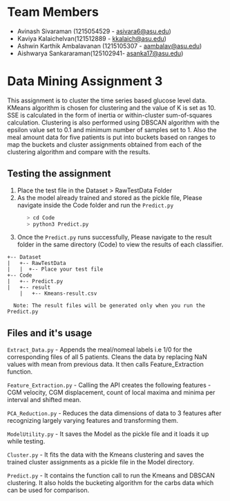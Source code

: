 # Team Members

 - Avinash Sivaraman (1215054529 - asivara6@asu.edu)
 - Kaviya Kalaichelvan(121512889 - kkalaich@asu.edu)
 - Ashwin Karthik Ambalavanan (1215105307 - aambalav@asu.edu)
 - Aishwarya Sankararaman(125102941- asanka17@asu.edu)

# Data Mining Assignment 3

This assignment is to cluster the time series based glucose level data. KMeans algorithm is chosen for clustering and the value of K is set as 10. SSE is calculated in the form of inertia or within-cluster sum-of-squares calculation. Clustering is also performed using DBSCAN algorithm with the epsilon value set to 0.1 and minimum number of samples set to 1. Also the meal amount data for five patients is put into buckets based on ranges to map the buckets and cluster assignments obtained from each of the clustering algorithm and compare with the results.

## Testing the assignment

  1. Place the test file in the Dataset > RawTestData Folder
  2. As the model already trained and stored as the pickle file, Please navigate
     inside the Code folder and run the `Predict.py`
     ```bash
        > cd Code
        > python3 Predict.py
     ```
  3. Once the `Predict.py` runs successfully, Please navigate to the result folder
   in the same directory (Code) to view the results of each classifier.

    +-- Dataset
    |   +-- RawTestData
    |   |  +-- Place your test file
    +-- Code
    |   +-- Predict.py
    |   +-- result
        |   +-- Kmeans-result.csv

  ```
    Note: The result files will be generated only when you run the Predict.py
  ```
## Files and it's usage

`Extract_Data.py` - Appends the meal/nomeal labels i.e 1/0 for the corresponding
                  files of all 5 patients. Cleans the data by replacing NaN values
                  with mean from previous data. It then calls Feature_Extraction
                  function.

`Feature_Extraction.py` - Calling the API creates the following features -CGM velocity,
                        CGM displacement, count of local maxima and minima per interval
                        and shifted mean.

`PCA_Reduction.py` -  Reduces the data dimensions of data to 3 features after recognizing
                    largely varying features and transforming them.

`ModelUtility.py` -  It saves the Model as the pickle file and it loads it up while
                   testing.

`Cluster.py` -  It fits the data with the Kmeans clustering and saves the trained cluster assignments
            as a pickle file in the Model directory. 

`Predict.py` -  It contains the function call to run the Kmeans and DBSCAN clustering. It also holds the bucketing algorithm for the carbs data which can be used for comparison.
              


